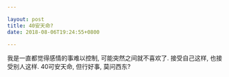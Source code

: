 ```yaml
---

layout: post
title: 40安天命?
date: 2018-08-06T19:24:55+0800

---
```


我是一直都觉得感情的事难以控制, 可能突然之间就不喜欢了. 接受自己这样, 也接受别人这样. 40可安天命, 但行好事, 莫问西东?
